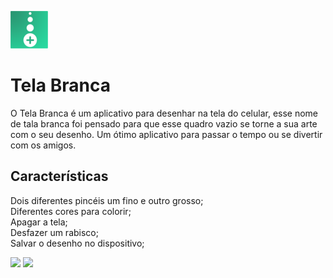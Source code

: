 ![]( https://github.com/Silva-Tech-Souza/Android-app-Tela-Bramca/blob/main/icone_play_tbdois%20(1).png)

# Tela Branca

O Tela Branca é um aplicativo para desenhar na tela do celular, esse nome de tala branca foi pensado para que esse quadro vazio se torne a sua arte com o seu desenho. Um ótimo aplicativo para passar o tempo ou se divertir com os amigos.

<h2>Características</h2>

Dois diferentes pincéis um fino e outro grosso;<br>
Diferentes cores para colorir;<br>
Apagar a tela;<br>
Desfazer um rabisco;<br>
Salvar o desenho no dispositivo;

![]( https://raw.githubusercontent.com/Silva-Tech-Souza/Android-app-Tela-Branca/main/unnamed%20(3).webp)
![]( https://raw.githubusercontent.com/Silva-Tech-Souza/Android-app-Tela-Branca/main/unnamed%20(4).webp)
